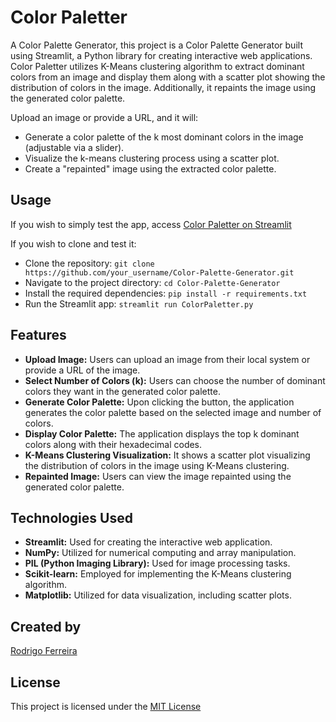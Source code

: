 # Color Paletter
A Color Palette Generator, this project is a Color Palette Generator built using Streamlit, a Python library for creating interactive web applications. Color Paletter utilizes K-Means clustering algorithm to extract dominant colors from an image and display them along with a scatter plot showing the distribution of colors in the image. Additionally, it repaints the image using the generated color palette.

Upload an image or provide a URL, and it will:

- Generate a color palette of the k most dominant colors in the image (adjustable via a slider).
- Visualize the k-means clustering process using a scatter plot.
- Create a "repainted" image using the extracted color palette.

## Usage
If you wish to simply test the app, access [Color Paletter on Streamlit](https://colorpalleter.streamlit.app/)

If you wish to clone and test it:

- Clone the repository: `git clone https://github.com/your_username/Color-Palette-Generator.git`
- Navigate to the project directory: `cd Color-Palette-Generator`
- Install the required dependencies: `pip install -r requirements.txt`
- Run the Streamlit app: `streamlit run ColorPaletter.py`

## Features
- **Upload Image:** Users can upload an image from their local system or provide a URL of the image.
- **Select Number of Colors (k):** Users can choose the number of dominant colors they want in the generated color palette.
- **Generate Color Palette:** Upon clicking the button, the application generates the color palette based on the selected image and number of colors.
- **Display Color Palette:** The application displays the top k dominant colors along with their hexadecimal codes.
- **K-Means Clustering Visualization:** It shows a scatter plot visualizing the distribution of colors in the image using K-Means clustering.
- **Repainted Image:** Users can view the image repainted using the generated color palette.

## Technologies Used
- **Streamlit:** Used for creating the interactive web application.
- **NumPy:** Utilized for numerical computing and array manipulation.
- **PIL (Python Imaging Library):** Used for image processing tasks.
- **Scikit-learn:** Employed for implementing the K-Means clustering algorithm.
- **Matplotlib:** Utilized for data visualization, including scatter plots.

## Created by
[Rodrigo Ferreira](https://www.linkedin.com/in/rodrigoavf/)

## License
This project is licensed under the [MIT License](https://github.com/rodrigoavf/ColorPalleter?tab=MIT-1-ov-file)
